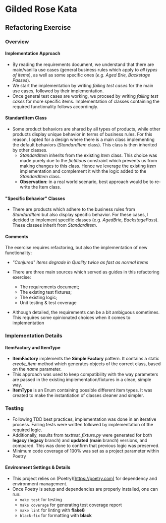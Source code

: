 # Gilded Rose Kata

## Refactoring Exercise

### Overview

#### Implementation Approach

* By reading the requirements document, we understand that there are main/vanilla use cases (general business rules which apply to *all types of items*), as well as some specific ones (*e.g. Aged Brie, Backstage Passes*).
* We start the implementation by writing *failing test cases* for the main use cases, followed by their implementation.
* Once general test cases are working, we proceed by writing *failing test cases* for more specific items. Implementation of classes containing the required functionality follows accordingly.

#### StandardItem Class

* Some product behaviors are shared by all types of products, while other products display unique behavior in terms of business rules. For this reason, I opted for a design where there is a main class implementing the default behaviors (*StandardItem* class). This class is then inherited by other classes.
  * *StandardItem* inherits from the existing *Item* class. This choice was made purely due to the *fictitious* constraint which prevents us from making changes to this class. Hence we leverage the existing *Item* implementation and complement it with the logic added to the *StandardItem* class.
  * **Observation:** in a real world scenario, best approach would be to re-write the Item class.

#### "Specific Behavior" Classes

* There are products which adhere to the business rules from *StandardItem* but also display specific behavior.
For these cases, I decided to implement specific classes (e.g. *AgedBrie*, *BackstagePass*). These classes inherit from *StandardItem*.

#### Comments

The exercise requires refactoring, but also the implementation of new functionality:

* *"Conjured" items degrade in Quality twice as fast as normal items*

* There are three main sources which served as guides in this refactoring exercise:
  * The requirements document;
  * The existing test fixtures;
  * The existing logic;
  * Unit testing & test coverage

* Although detailed, the requirements can be a bit ambiguous sometimes. This requires some opinionated choices when it comes to implementation

### Implementation Details

#### ItemFactory and ItemType

* **ItemFactory** implements the **Simple Factory** pattern. It contains a static *create_item* method which generates objects of the correct class, based on the *name* parameter.
* This approach was used to keep compatibility with the way parameters are passed in the existing implementation/fixtures in a clean, simple way.
* **ItemType** is an Enum containing possible different item types. It was created to make the instantiation of classes cleaner and simpler.

### Testing

* Following TDD best practices, implementation was done in an iterative process. Failing tests were written followed by implementation of the required logic.
* Additionally, results from *texttest_fixture.py* were generated for both **legacy** (**legacy** branch) and **updated** (**main** branch) versions, and compared. This was done to confirm that previous logic was preserved.
* Minimum code coverage of 100% was set as a project parameter within Poetry


#### Environment Settings & Details

* This project relies on (Poetry)[https://poetry.com] for dependency and environment management.
* Once Poetry is setup and dependencies are properly installed, one can run:
  * ```make test``` for testing
  * ```make coverage``` for generating test coverage report
  * ```make lint``` for linting with **flake8**
  * ```black-fix``` for formatting with **black**